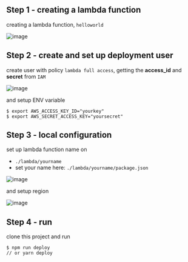 
## Step 1 - creating a lambda function
creating a lambda function, `helloworld`

![image](https://user-images.githubusercontent.com/5538753/60311897-c3715880-998b-11e9-9d53-d3e4ed070773.png)


## Step 2 - create and set up deployment user
create user with policy `lambda full access`, getting the __**access_id**__ and __**secret**__ from `IAM`

![image](https://user-images.githubusercontent.com/5538753/60277835-eae70780-9930-11e9-9307-602c86734d30.png)

and setup ENV variable

```
$ export AWS_ACCESS_KEY_ID="yourkey"
$ export AWS_SECRET_ACCESS_KEY="yoursecret"
```

## Step 3 - local configuration
set up lambda function name on

 - `./lambda/yourname`
 - set your name here: `./lambda/yourname/package.json`

![image](https://user-images.githubusercontent.com/5538753/60279628-0273bf80-9934-11e9-91ec-a3b1f8262ec8.png)

and setup region

![image](https://user-images.githubusercontent.com/5538753/60312018-44305480-998c-11e9-904c-a71528852cae.png)


## Step 4 - run
clone this project and run

```
$ npm run deploy
// or yarn deploy
```
